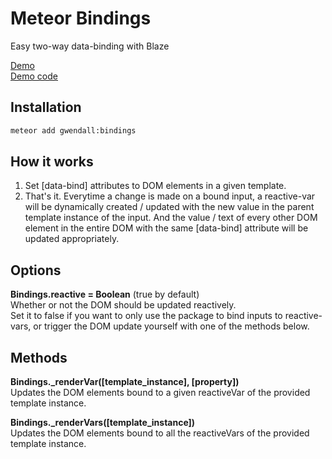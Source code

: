 Meteor Bindings
=================

Easy two-way data-binding with Blaze

[Demo](https://bindings.meteor.com)  
[Demo code](https://github.com/gwendall/meteor-bindings-demo)  


Installation
------------

``` sh
meteor add gwendall:bindings
```

How it works
----------

1. Set [data-bind] attributes to DOM elements in a given template.
2. That's it. Everytime a change is made on a bound input, a reactive-var will be dynamically created / updated with the new value in the parent template instance of the input. And the value / text of every other DOM element in the entire DOM with the same [data-bind] attribute will be updated appropriately.

Options
----------

**Bindings.reactive = Boolean** (true by default)  
Whether or not the DOM should be updated reactively.  
Set it to false if you want to only use the package to bind inputs to reactive-vars, or trigger the DOM update yourself with one of the methods below.

Methods
----------

**Bindings._renderVar([template_instance], [property])**  
Updates the DOM elements bound to a given reactiveVar of the provided template instance.

**Bindings._renderVars([template_instance])**  
Updates the DOM elements bound to all the reactiveVars of the provided template instance.
